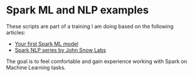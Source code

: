 # Spark ML and NLP examples

These scripts are part of a training I am doing based on the following articles:

- [Your first Spark ML model](https://towardsdatascience.com/your-first-apache-spark-ml-model-d2bb82b599dd)
- [Spark NLP series by John Snow Labs](https://medium.com/spark-nlp)

The goal is to feel comfortable and gain experience working with Spark on Machine Learning tasks.